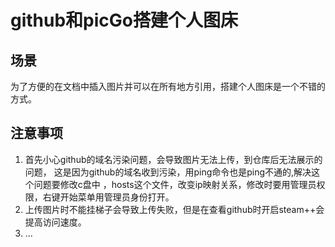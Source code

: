 # github和picGo搭建个人图床
## 场景
为了方便的在文档中插入图片并可以在所有地方引用，搭建个人图床是一个不错的方式。
## 注意事项
1. 首先小心github的域名污染问题，会导致图片无法上传，到仓库后无法展示的问题，
这是因为github的域名收到污染，用ping命令也是ping不通的,解决这个问题要修改c盘中
，hosts这个文件，改变ip映射关系，修改时要用管理员权限，右键开始菜单用管理员身份打开。
2. 上传图片时不能挂梯子会导致上传失败，但是在查看github时开启steam++会提高访问速度。
3. ...
